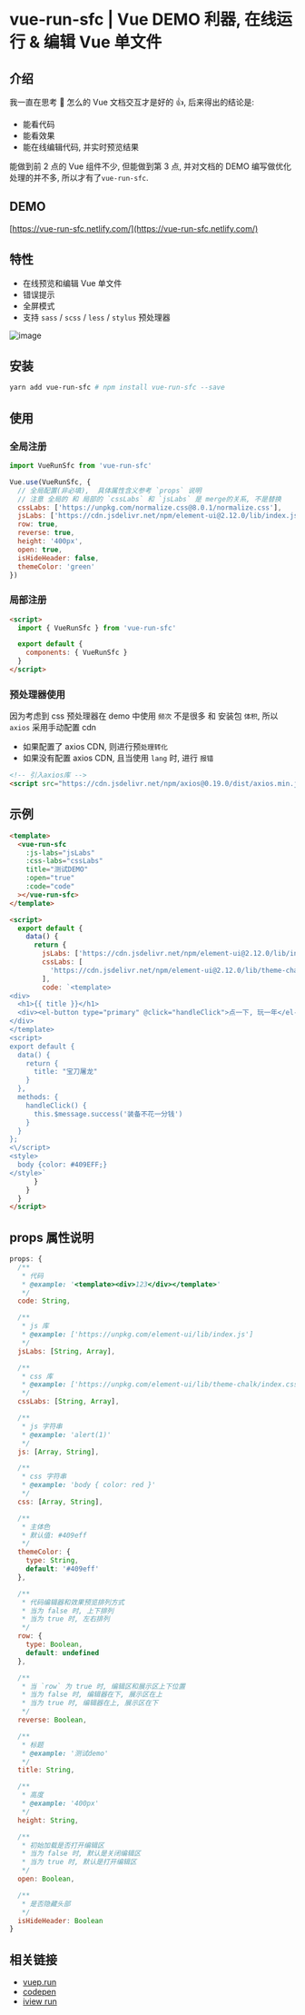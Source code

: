 # vue-run-sfc | Vue DEMO 利器, 在线运行 & 编辑 Vue 单文件

## 介绍

我一直在思考 🤔 怎么的 Vue 文档交互才是好的 👍, 后来得出的结论是:

- 能看代码
- 能看效果
- 能在线编辑代码, 并实时预览结果

能做到前 2 点的 Vue 组件不少, 但能做到第 3 点, 并对文档的 DEMO 编写做优化处理的并不多, 所以才有了`vue-run-sfc`.

## DEMO

[https://vue-run-sfc.netlify.com/](https://vue-run-sfc.netlify.com/)

## 特性

- 在线预览和编辑 Vue 单文件
- 错误提示
- 全屏模式
- 支持 `sass` / `scss` / `less` / `stylus` 预处理器

![image](https://raw.githubusercontent.com/dream2023/images/master/vue-run-sfc.6etlb7pxsj.gif)

## 安装

```bash
yarn add vue-run-sfc # npm install vue-run-sfc --save
```

## 使用

### 全局注册

```js
import VueRunSfc from 'vue-run-sfc'

Vue.use(VueRunSfc, {
  // 全局配置(非必填),  具体属性含义参考 `props` 说明
  // 注意 全局的 和 局部的 `cssLabs` 和 `jsLabs` 是 merge的关系, 不是替换
  cssLabs: ['https://unpkg.com/normalize.css@8.0.1/normalize.css'],
  jsLabs: ['https://cdn.jsdelivr.net/npm/element-ui@2.12.0/lib/index.js'],
  row: true,
  reverse: true,
  height: '400px',
  open: true,
  isHideHeader: false,
  themeColor: 'green'
})
```

### 局部注册

```html
<script>
  import { VueRunSfc } from 'vue-run-sfc'

  export default {
    components: { VueRunSfc }
  }
</script>
```

### 预处理器使用

因为考虑到 css 预处理器在 demo 中使用 `频次` 不是很多 和 安装包 `体积`, 所以 `axios` 采用手动配置 cdn

- 如果配置了 axios CDN, 则进行预`处理转化`
- 如果没有配置 axios CDN, 且当使用 `lang` 时, 进行 `报错`

```html
<!-- 引入axios库 -->
<script src="https://cdn.jsdelivr.net/npm/axios@0.19.0/dist/axios.min.js"></script>
```

## 示例

```html
<template>
  <vue-run-sfc
    :js-labs="jsLabs"
    :css-labs="cssLabs"
    title="测试DEMO"
    :open="true"
    :code="code"
  ></vue-run-sfc>
</template>

<script>
  export default {
    data() {
      return {
        jsLabs: ['https://cdn.jsdelivr.net/npm/element-ui@2.12.0/lib/index.js'],
        cssLabs: [
          'https://cdn.jsdelivr.net/npm/element-ui@2.12.0/lib/theme-chalk/index.css'
        ],
        code: `<template>
<div>
  <h1>{{ title }}</h1>
  <div><el-button type="primary" @click="handleClick">点一下, 玩一年</el-button></div>
</div>
</template>
<script>
export default {
  data() {
    return {
      title: "宝刀屠龙"
    }
  },
  methods: {
    handleClick() {
      this.$message.success('装备不花一分钱')
    }
  }
};
<\/script>
<style>
  body {color: #409EFF;}
</style>`
      }
    }
  }
</script>
```

## props 属性说明

```js
props: {
  /**
   * 代码
   * @example: '<template><div>123</div></template>'
   */
  code: String,

  /**
   * js 库
   * @example: ['https://unpkg.com/element-ui/lib/index.js']
   */
  jsLabs: [String, Array],

  /**
   * css 库
   * @example: ['https://unpkg.com/element-ui/lib/theme-chalk/index.css']
   */
  cssLabs: [String, Array],

  /**
   * js 字符串
   * @example: 'alert(1)'
   */
  js: [Array, String],

  /**
   * css 字符串
   * @example: 'body { color: red }'
   */
  css: [Array, String],

  /**
   * 主体色
   * 默认值: #409eff
   */
  themeColor: {
    type: String,
    default: '#409eff'
  },

  /**
   * 代码编辑器和效果预览排列方式
   * 当为 false 时, 上下排列
   * 当为 true 时, 左右排列
   */
  row: {
    type: Boolean,
    default: undefined
  },

  /**
   * 当 `row` 为 true 时, 编辑区和展示区上下位置
   * 当为 false 时, 编辑器在下, 展示区在上
   * 当为 true 时, 编辑器在上, 展示区在下
   */
  reverse: Boolean,

  /**
   * 标题
   * @example: '测试demo'
   */
  title: String,

  /**
   * 高度
   * @example: '400px'
   */
  height: String,

  /**
   * 初始加载是否打开编辑区
   * 当为 false 时, 默认是关闭编辑区
   * 当为 true 时, 默认是打开编辑区
   */
  open: Boolean,

  /**
   * 是否隐藏头部
   */
  isHideHeader: Boolean
}
```

## 相关链接

- [vuep.run](https://vuep.run/)
- [codepen](http://codepen.io/)
- [iview run](https://run.iviewui.com/)
